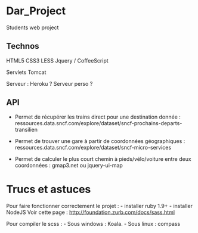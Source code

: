 Dar_Project
===========

Students web project


Technos
-------

HTML5
CSS3 LESS
Jquery / CoffeeScript

Servlets Tomcat

Serveur : Heroku ? Serveur perso ?

API
---

* Permet de récupérer les trains direct pour une destination donnée :
ressources.data.sncf.com/explore/dataset/sncf-prochains-departs-transilien

* Permet de trouver une gare à partir de coordonnées géographiques :
ressources.data.sncf.com/explore/dataset/sncf-micro-services

* Permet de calculer le plus court chemin à pieds/vélo/voiture entre deux coordonnées :
gmap3.net ou jquery-ui-map

Trucs et astuces
================

Pour faire fonctionner correctement le projet :
	- installer ruby 1.9+
	- installer NodeJS
	Voir cette page : http://foundation.zurb.com/docs/sass.html

Pour compiler le scss :
	- Sous windows : Koala.
	- Sous linux : compass
